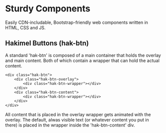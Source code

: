 # Sturdy Components
Easily CDN-includable, Bootstrap-friendly web components written in HTML, CSS and JS.


## Hakimel Buttons (hak-btn)
A standard 'hak-btn' is composed of a main container that holds the overlay and main content. 
Both of which contain a wrapper that can hold the actual content.

	<div class="hak-btn">
		<div class="hak-btn-overlay">
			<div class="hak-btn-wrapper"></div>
		</div>
		<div class="hak-btn-content">
			<div class="hak-btn-wrapper"></div>
		</div>
	</div>

All content that is placed in the overlay wrapper gets animated with the overlay. The default, alwas visible text (or whatever content you put in there) is placed in the wrapper inside the 'hak-btn-content' div. 
